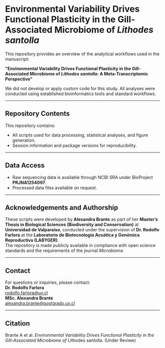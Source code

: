 # Environmental Variability Drives Functional Plasticity in the Gill-Associated Microbiome of *Lithodes santolla*

This repository provides an overview of the analytical workflows used in the manuscript:

**"Environmental Variability Drives Functional Plasticity in the Gill-Associated Microbiome of *Lithodes santolla*: A Meta-Transcriptomic Perspective"**

We did not develop or apply custom code for this study. All analyses were conducted using established bioinformatics tools and standard workflows.

---

## Repository Contents

This repository contains:
- All scripts used for data processing, statistical analyses, and figure generation.
- Session information and package versions for reproducibility.

---

## Data Access
- Raw sequencing data is available through NCBI SRA under BioProject **PRJNA1254097**.
- Processed data files available on request.

---

## Acknowledgements and Authorship

These scripts were developed by **Alexandra Brante** as part of her **Master’s Thesis in Biological Sciences (Biodiversity and Conservation)** at **Universidad de Valparaíso**, conducted under the supervision of **Dr. Rodolfo Farlora** at the **Laboratorio de Biotecnología Acuática y Genómica Reproductiva (LABYGER)**.  
The repository is made publicly available in compliance with open science standards and the requirements of the journal *Microbiome*.

---

## Contact
For questions or inquiries, please contact:  
**Dr. Rodolfo Farlora**  
[rodolfo.farlora@uv.cl](mailto:rodolfo.farlora@uv.cl)  
**MSc. Alexandra Brante**  
[alexandra.brante@postgrado.uv.cl](mailto:alexandra.brante@postgrado.uv.cl)

---

## Citation

Brante A et al. *Environmental Variability Drives Functional Plasticity in the Gill-Associated Microbiome of* Lithodes santolla. (Under Review)

